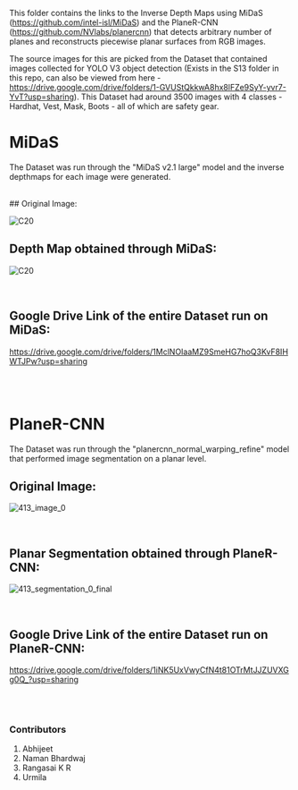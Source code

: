 This folder contains the links to the Inverse Depth Maps using MiDaS (https://github.com/intel-isl/MiDaS) and the PlaneR-CNN (https://github.com/NVlabs/planercnn) that detects arbitrary number of planes and reconstructs piecewise planar surfaces from RGB images.

The source images for this are picked from the Dataset that contained images collected for YOLO V3 object detection (Exists in the S13 folder in this repo, can also be viewed from here - https://drive.google.com/drive/folders/1-GVUStQkkwA8hx8lFZe9SyY-yvr7-YvT?usp=sharing). This Dataset had around 3500 images with 4 classes - Hardhat, Vest, Mask, Boots - all of which are safety gear. 
<br />

# MiDaS

The Dataset was run through the "MiDaS v2.1 large" model and the inverse depthmaps for each image were generated.

<br />
## Original Image:

![C20](https://user-images.githubusercontent.com/65642947/113488234-58e33a00-94da-11eb-81c8-f67f8960bdef.jpg)
<br />

## Depth Map obtained through MiDaS:

![C20](https://user-images.githubusercontent.com/65642947/113488249-67315600-94da-11eb-8cda-11bc267ac58f.png)

<br />

## Google Drive Link of the entire Dataset run on MiDaS:

https://drive.google.com/drive/folders/1MclNOIaaMZ9SmeHG7hoQ3KvF8IHWTJPw?usp=sharing

<br />
<br />


# PlaneR-CNN

The Dataset was run through the "planercnn_normal_warping_refine" model that performed image segmentation on a planar level.
<br />

## Original Image:

![413_image_0](https://user-images.githubusercontent.com/65642947/113488415-9f856400-94db-11eb-84fc-0f281c7f09bd.png)

<br />

## Planar Segmentation obtained through PlaneR-CNN:

![413_segmentation_0_final](https://user-images.githubusercontent.com/65642947/113488437-c3e14080-94db-11eb-8c65-475167ec090b.png)

<br />

## Google Drive Link of the entire Dataset run on PlaneR-CNN:

https://drive.google.com/drive/folders/1iNK5UxVwyCfN4t81OTrMtJJZUVXGg0Q_?usp=sharing

<br /><br />

### Contributors

1. Abhijeet
2. Naman Bhardwaj
3. Rangasai K R
4. Urmila



